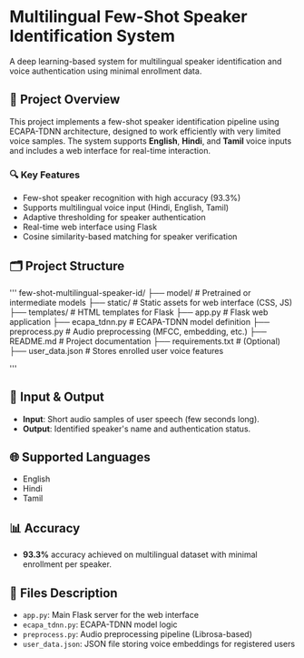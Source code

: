 # Multilingual Few-Shot Speaker Identification System

A deep learning-based system for multilingual speaker identification and voice authentication using minimal enrollment data.

## 🧠 Project Overview

This project implements a few-shot speaker identification pipeline using ECAPA-TDNN architecture, designed to work efficiently with very limited voice samples. The system supports **English**, **Hindi**, and **Tamil** voice inputs and includes a web interface for real-time interaction.

### 🔍 Key Features
- Few-shot speaker recognition with high accuracy (93.3%)
- Supports multilingual voice input (Hindi, English, Tamil)
- Adaptive thresholding for speaker authentication
- Real-time web interface using Flask
- Cosine similarity-based matching for speaker verification

## 🗂️ Project Structure
'''
few-shot-multilingual-speaker-id/
├── model/ # Pretrained or intermediate models
├── static/ # Static assets for web interface (CSS, JS)
├── templates/ # HTML templates for Flask
├── app.py # Flask web application
├── ecapa_tdnn.py # ECAPA-TDNN model definition
├── preprocess.py # Audio preprocessing (MFCC, embedding, etc.)
├── README.md # Project documentation
├── requirements.txt # (Optional)
├── user_data.json # Stores enrolled user voice features

'''
## 🧾 Input & Output

- **Input**: Short audio samples of user speech (few seconds long).
- **Output**: Identified speaker's name and authentication status.

## 🌐 Supported Languages
- English
- Hindi
- Tamil

## 📊 Accuracy
- **93.3%** accuracy achieved on multilingual dataset with minimal enrollment per speaker.

## 📁 Files Description
- `app.py`: Main Flask server for the web interface
- `ecapa_tdnn.py`: ECAPA-TDNN model logic
- `preprocess.py`: Audio preprocessing pipeline (Librosa-based)
- `user_data.json`: JSON file storing voice embeddings for registered users


